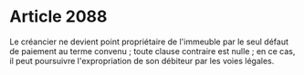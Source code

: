 # Article 2088

Le créancier ne devient point propriétaire de l'immeuble par le seul défaut de paiement au terme convenu ; toute clause contraire est nulle ; en ce cas, il peut poursuivre l'expropriation de son débiteur par les voies légales.
